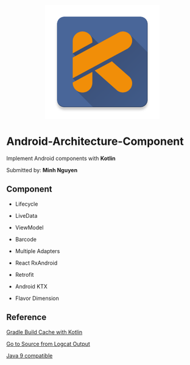 <p align="center">
  <img width="300" height="300" src="app/src/main/ic_kotlin_asset-web.png">
</p>

# Android-Architecture-Component
Implement Android components with **Kotlin**

Submitted by: **Minh Nguyen**

## Component
- Lifecycle

- LiveData

- ViewModel

- Barcode

- Multiple Adapters

- React RxAndroid

- Retrofit

- Android KTX

- Flavor Dimension

## Reference
[Gradle Build Cache with Kotlin](https://blog.jetbrains.com/kotlin/2018/02/using-gradle-build-cache-with-kotlin/)

[Go to Source from Logcat Output](https://github.com/minhlunso1/Android-Architecture-Component/blob/master/app/src/main/java/minhna/android/androidarchitecturecomponent/util/LogClickAble.kt)

[Java 9 compatible](https://kotlinlang.org/docs/reference/whatsnew12.html#kotlin-standard-library-artifacts-and-split-packages)
